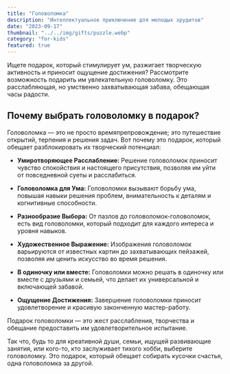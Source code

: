 ```yaml
---
title: "Головоломка"
description: "Интеллектуальное приключение для молодых эрудитов"
date: "2023-09-17"
thumbnail: "../../img/gifts/puzzle.webp"
category: "for-kids"
featured: true
---
```

Ищете подарок, который стимулирует ум, разжигает творческую активность и приносит ощущение достижения? Рассмотрите возможность подарить им увлекательную головоломку. Это расслабляющая, но умственно захватывающая забава, обещающая часы радости.

## Почему выбрать головоломку в подарок?

Головоломка — это не просто времяпрепровождение; это путешествие открытий, терпения и решения задач. Вот почему это подарок, который обещает разблокировать их творческий потенциал:

- **Умиротворяющее Расслабление:** Решение головоломок приносит чувство спокойствия и настоящего присутствия, позволяя им уйти от повседневной суеты и расслабиться.

- **Головоломка для Ума:** Головоломки вызывают борьбу ума, повышая навыки решения проблем, внимательность к деталям и когнитивные способности.

- **Разнообразие Выбора:** От пазлов до головоломок-головоломок, есть вид головоломки, который подходит для каждого интереса и уровня навыков.

- **Художественное Выражение:** Изображения головоломок варьируются от известных картин до захватывающих пейзажей, позволяя им ценить искусство во время решения.

- **В одиночку или вместе:** Головоломки можно решать в одиночку или вместе с друзьями и семьей, что делает их универсальной и включающей забавой.

- **Ощущение Достижения:** Завершение головоломки приносит удовлетворение и красивую законченную мастер-работу.

Подарок головоломки — это жест расслабления, творчества и обещание предоставить им удовлетворительное испытание.

Так что, будь то для креативной души, семьи, ищущей развивающие занятия, или кого-то, кто заслуживает тихого хобби, выберите головоломку. Это подарок, который обещает собирать кусочки счастья, одна головоломка за другой.
